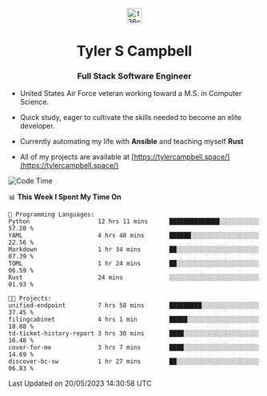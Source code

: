 <p align="center">
<a href="https://www.linkedin.com/in/t36campbell" target="blank"><img align="center" src="https://ik.imagekit.io/t36campbell/Portfolio/linkedin.png.original_m8bbGgPh6.png" alt="t36campbell" height="30" width="30" /></a>
</p>
<h1 align="center">Tyler S Campbell</h1>
<h3 align="center">Full Stack Software Engineer</h3>

* United States Air Force veteran working toward a M.S. in Computer Science.

* Quick study, eager to cultivate the skills needed to become an elite developer.

* Currently automating my life with **Ansible** and teaching myself **Rust**

* All of my projects are available at [https://tylercampbell.space/](https://tylercampbell.space/)

<!--START_SECTION:waka-->
![Code Time](http://img.shields.io/badge/Code%20Time-2%2C505%20hrs%201%20min-blue)

📊 **This Week I Spent My Time On** 

```text
💬 Programming Languages: 
Python                   12 hrs 11 mins      ██████████████░░░░░░░░░░░   57.20 % 
YAML                     4 hrs 48 mins       ██████░░░░░░░░░░░░░░░░░░░   22.56 % 
Markdown                 1 hr 34 mins        ██░░░░░░░░░░░░░░░░░░░░░░░   07.39 % 
TOML                     1 hr 24 mins        ██░░░░░░░░░░░░░░░░░░░░░░░   06.59 % 
Rust                     24 mins             ░░░░░░░░░░░░░░░░░░░░░░░░░   01.93 % 

🐱‍💻 Projects: 
unified-endpoint         7 hrs 58 mins       █████████░░░░░░░░░░░░░░░░   37.45 % 
filingcabinet            4 hrs 1 min         █████░░░░░░░░░░░░░░░░░░░░   18.88 % 
td-ticket-history-report 3 hrs 30 mins       ████░░░░░░░░░░░░░░░░░░░░░   16.48 % 
cover-for-me             3 hrs 7 mins        ████░░░░░░░░░░░░░░░░░░░░░   14.69 % 
discover-bc-sw           1 hr 27 mins        ██░░░░░░░░░░░░░░░░░░░░░░░   06.83 % 
```


 Last Updated on 20/05/2023 14:30:58 UTC
<!--END_SECTION:waka-->
